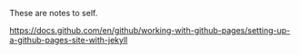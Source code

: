 These are notes to self.

https://docs.github.com/en/github/working-with-github-pages/setting-up-a-github-pages-site-with-jekyll

